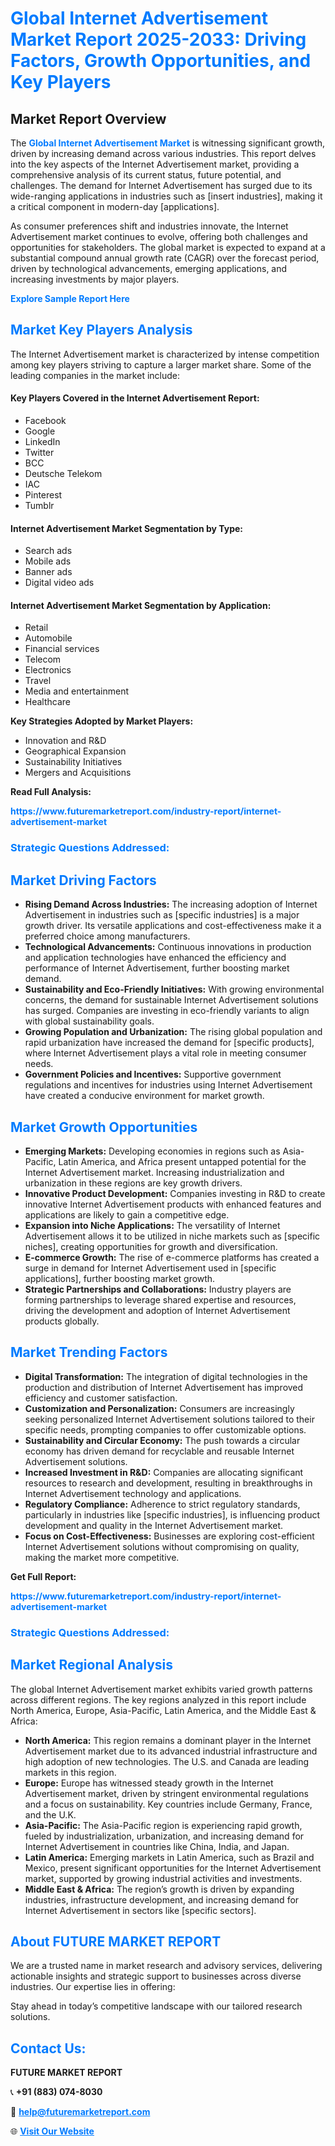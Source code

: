 <h1 style="color: #007BFF;">Global Internet Advertisement Market Report 2025-2033: Driving Factors, Growth Opportunities, and Key Players</h1>

<section id="overview">
<h2>Market Report Overview</h2>
<p>The <a href="https://www.futuremarketreport.com/industry-report/internet-advertisement-market" style="color: #007BFF; text-decoration: none;"><strong>Global Internet Advertisement Market</strong></a> is witnessing significant growth, driven by increasing demand across various industries. This report delves into the key aspects of the Internet Advertisement market, providing a comprehensive analysis of its current status, future potential, and challenges. The demand for Internet Advertisement has surged due to its wide-ranging applications in industries such as [insert industries], making it a critical component in modern-day [applications].</p>
<p>As consumer preferences shift and industries innovate, the Internet Advertisement market continues to evolve, offering both challenges and opportunities for stakeholders. The global market is expected to expand at a substantial compound annual growth rate (CAGR) over the forecast period, driven by technological advancements, emerging applications, and increasing investments by major players.</p>
</section>

<section id="overview">
<p><a href="https://www.futuremarketreport.com/request-sample/reportId=63415" style="color: #007BFF; text-decoration: none;"><strong>Explore Sample Report Here</strong></a></p>
</section>

<section id="key-players">
<h2 style="color: #007BFF;">Market Key Players Analysis</h2>
<p>The Internet Advertisement market is characterized by intense competition among key players striving to capture a larger market share. Some of the leading companies in the market include:</p>
<h4>Key Players Covered in the Internet Advertisement Report:</h4>
<ul><li>Facebook</li><li>Google</li><li>LinkedIn</li><li>Twitter</li><li>BCC</li><li>Deutsche Telekom</li><li>IAC</li><li>Pinterest</li><li>Tumblr</li></ul>
<h4>Internet Advertisement Market Segmentation by Type:</h4>
<ul><li>Search ads</li><li>Mobile ads</li><li>Banner ads</li><li>Digital video ads</li></ul>

<h4>Internet Advertisement Market Segmentation by Application:</h4>
<ul><li>Retail</li><li>Automobile</li><li>Financial services</li><li>Telecom</li><li>Electronics</li><li>Travel</li><li>Media and entertainment</li><li>Healthcare</li></ul>
<p><strong>Key Strategies Adopted by Market Players:</strong></p>
<ul>
<li>Innovation and R&D</li>
<li>Geographical Expansion</li>
<li>Sustainability Initiatives</li>
<li>Mergers and Acquisitions</li>
</ul>
</section>

<section>
<p><strong>Read Full Analysis: </strong></p><a href="https://www.futuremarketreport.com/industry-report/internet-advertisement-market" style="color: #007BFF; text-decoration: none;"><strong>https://www.futuremarketreport.com/industry-report/internet-advertisement-market</strong></a>
<h3 style="color: #007BFF;">Strategic Questions Addressed:</h3>
</section>

<section id="driving-factors">
<h2 style="color: #007BFF;">Market Driving Factors</h2>
<ul>
<li><strong>Rising Demand Across Industries:</strong> The increasing adoption of Internet Advertisement in industries such as [specific industries] is a major growth driver. Its versatile applications and cost-effectiveness make it a preferred choice among manufacturers.</li>
<li><strong>Technological Advancements:</strong> Continuous innovations in production and application technologies have enhanced the efficiency and performance of Internet Advertisement, further boosting market demand.</li>
<li><strong>Sustainability and Eco-Friendly Initiatives:</strong> With growing environmental concerns, the demand for sustainable Internet Advertisement solutions has surged. Companies are investing in eco-friendly variants to align with global sustainability goals.</li>
<li><strong>Growing Population and Urbanization:</strong> The rising global population and rapid urbanization have increased the demand for [specific products], where Internet Advertisement plays a vital role in meeting consumer needs.</li>
<li><strong>Government Policies and Incentives:</strong> Supportive government regulations and incentives for industries using Internet Advertisement have created a conducive environment for market growth.</li>
</ul>
</section>

<section id="growth-opportunities">
<h2 style="color: #007BFF;">Market Growth Opportunities</h2>
<ul>
<li><strong>Emerging Markets:</strong> Developing economies in regions such as Asia-Pacific, Latin America, and Africa present untapped potential for the Internet Advertisement market. Increasing industrialization and urbanization in these regions are key growth drivers.</li>
<li><strong>Innovative Product Development:</strong> Companies investing in R&D to create innovative Internet Advertisement products with enhanced features and applications are likely to gain a competitive edge.</li>
<li><strong>Expansion into Niche Applications:</strong> The versatility of Internet Advertisement allows it to be utilized in niche markets such as [specific niches], creating opportunities for growth and diversification.</li>
<li><strong>E-commerce Growth:</strong> The rise of e-commerce platforms has created a surge in demand for Internet Advertisement used in [specific applications], further boosting market growth.</li>
<li><strong>Strategic Partnerships and Collaborations:</strong> Industry players are forming partnerships to leverage shared expertise and resources, driving the development and adoption of Internet Advertisement products globally.</li>
</ul>
</section>

<section id="trending-factors">
<h2 style="color: #007BFF;">Market Trending Factors</h2>
<ul>
<li><strong>Digital Transformation:</strong> The integration of digital technologies in the production and distribution of Internet Advertisement has improved efficiency and customer satisfaction.</li>
<li><strong>Customization and Personalization:</strong> Consumers are increasingly seeking personalized Internet Advertisement solutions tailored to their specific needs, prompting companies to offer customizable options.</li>
<li><strong>Sustainability and Circular Economy:</strong> The push towards a circular economy has driven demand for recyclable and reusable Internet Advertisement solutions.</li>
<li><strong>Increased Investment in R&D:</strong> Companies are allocating significant resources to research and development, resulting in breakthroughs in Internet Advertisement technology and applications.</li>
<li><strong>Regulatory Compliance:</strong> Adherence to strict regulatory standards, particularly in industries like [specific industries], is influencing product development and quality in the Internet Advertisement market.</li>
<li><strong>Focus on Cost-Effectiveness:</strong> Businesses are exploring cost-efficient Internet Advertisement solutions without compromising on quality, making the market more competitive.</li>
</ul>
</section>

<section>
<p><strong>Get Full Report: </strong></p><a href="https://www.futuremarketreport.com/industry-report/internet-advertisement-market" style="color: #007BFF; text-decoration: none;"><strong>https://www.futuremarketreport.com/industry-report/internet-advertisement-market</strong></a>
<h3 style="color: #007BFF;">Strategic Questions Addressed:</h3>
</section>


<section id="regional-analysis">
<h2 style="color: #007BFF;">Market Regional Analysis</h2>
<p>The global Internet Advertisement market exhibits varied growth patterns across different regions. The key regions analyzed in this report include North America, Europe, Asia-Pacific, Latin America, and the Middle East & Africa:</p>
<ul>
<li><strong>North America:</strong> This region remains a dominant player in the Internet Advertisement market due to its advanced industrial infrastructure and high adoption of new technologies. The U.S. and Canada are leading markets in this region.</li>
<li><strong>Europe:</strong> Europe has witnessed steady growth in the Internet Advertisement market, driven by stringent environmental regulations and a focus on sustainability. Key countries include Germany, France, and the U.K.</li>
<li><strong>Asia-Pacific:</strong> The Asia-Pacific region is experiencing rapid growth, fueled by industrialization, urbanization, and increasing demand for Internet Advertisement in countries like China, India, and Japan.</li>
<li><strong>Latin America:</strong> Emerging markets in Latin America, such as Brazil and Mexico, present significant opportunities for the Internet Advertisement market, supported by growing industrial activities and investments.</li>
<li><strong>Middle East & Africa:</strong> The region’s growth is driven by expanding industries, infrastructure development, and increasing demand for Internet Advertisement in sectors like [specific sectors].</li>
</ul>
</section>

<footer>
<h2 style="color: #007BFF;">About FUTURE MARKET REPORT</h2>
<p>We are a trusted name in market research and advisory services, delivering actionable insights and strategic support to businesses across diverse industries. Our expertise lies in offering:</p>

<p>Stay ahead in today’s competitive landscape with our tailored research solutions.</p>

<h2 style="color: #007BFF;">Contact Us:</h2>
<p><strong>FUTURE MARKET REPORT</strong></p>
<p>📞 <strong>+91 (883) 074-8030</strong></p>
<p>📧 <strong><a href="mailto:help@futuremarketreport.com" style="color: #007BFF;">help@futuremarketreport.com</a></strong></p>
<p>🌐 <strong><a href="https://www.futuremarketreport.com/" style="color: #007BFF;">Visit Our Website</a></strong></p>
</footer>